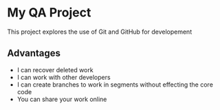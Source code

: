 # My QA Project

This project explores the use of Git and GitHub for developement

## Advantages 
- I can recover deleted work
- I can work with other developers
- I can create branches to work in segments without effecting the core code
- You can share your work online

